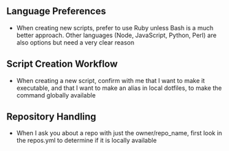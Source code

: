 ## Language Preferences

- When creating new scripts, prefer to use Ruby unless Bash is a much better approach. Other languages (Node, JavaScript, Python, Perl) are also options but need a very clear reason

## Script Creation Workflow

- When creating a new script, confirm with me that I want to make it executable, and that I want to make an alias in local dotfiles, to make the command globally available

## Repository Handling

- When I ask you about a repo with just the owner/repo_name, first look in the repos.yml to determine if it is locally available